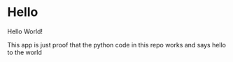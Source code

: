 # Hello

Hello World!

This app is just proof that the python code in this repo works and says hello to the world
